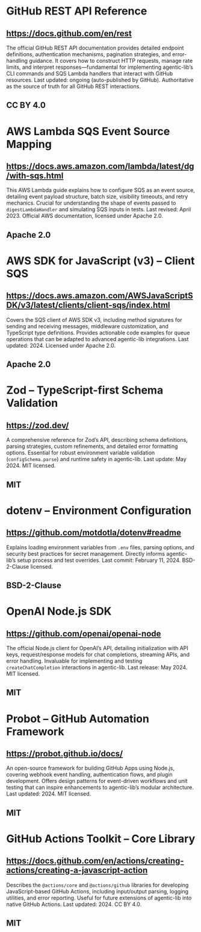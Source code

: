 # GitHub REST API Reference
## https://docs.github.com/en/rest
The official GitHub REST API documentation provides detailed endpoint definitions, authentication mechanisms, pagination strategies, and error-handling guidance. It covers how to construct HTTP requests, manage rate limits, and interpret responses—fundamental for implementing agentic-lib’s CLI commands and SQS Lambda handlers that interact with GitHub resources. Last updated: ongoing (auto-published by GitHub). Authoritative as the source of truth for all GitHub REST interactions.
## CC BY 4.0

# AWS Lambda SQS Event Source Mapping
## https://docs.aws.amazon.com/lambda/latest/dg/with-sqs.html
This AWS Lambda guide explains how to configure SQS as an event source, detailing event payload structure, batch size, visibility timeouts, and retry mechanics. Crucial for understanding the shape of events passed to `digestLambdaHandler` and simulating SQS inputs in tests. Last revised: April 2023. Official AWS documentation, licensed under Apache 2.0.
## Apache 2.0

# AWS SDK for JavaScript (v3) – Client SQS
## https://docs.aws.amazon.com/AWSJavaScriptSDK/v3/latest/clients/client-sqs/index.html
Covers the SQS client of AWS SDK v3, including method signatures for sending and receiving messages, middleware customization, and TypeScript type definitions. Provides actionable code examples for queue operations that can be adapted to advanced agentic-lib integrations. Last updated: 2024. Licensed under Apache 2.0.
## Apache 2.0

# Zod – TypeScript-first Schema Validation
## https://zod.dev/
A comprehensive reference for Zod’s API, describing schema definitions, parsing strategies, custom refinements, and detailed error formatting options. Essential for robust environment variable validation (`configSchema.parse`) and runtime safety in agentic-lib. Last update: May 2024. MIT licensed.
## MIT

# dotenv – Environment Configuration
## https://github.com/motdotla/dotenv#readme
Explains loading environment variables from `.env` files, parsing options, and security best practices for secret management. Directly informs agentic-lib’s setup process and test overrides. Last commit: February 11, 2024. BSD-2-Clause licensed.
## BSD-2-Clause

# OpenAI Node.js SDK
## https://github.com/openai/openai-node
The official Node.js client for OpenAI’s API, detailing initialization with API keys, request/response models for chat completions, streaming APIs, and error handling. Invaluable for implementing and testing `createChatCompletion` interactions in agentic-lib. Last release: May 2024. MIT licensed.
## MIT

# Probot – GitHub Automation Framework
## https://probot.github.io/docs/
An open-source framework for building GitHub Apps using Node.js, covering webhook event handling, authentication flows, and plugin development. Offers design patterns for event-driven workflows and unit testing that can inspire enhancements to agentic-lib’s modular architecture. Last updated: 2024. MIT licensed.
## MIT

# GitHub Actions Toolkit – Core Library
## https://docs.github.com/en/actions/creating-actions/creating-a-javascript-action
Describes the `@actions/core` and `@actions/github` libraries for developing JavaScript-based GitHub Actions, including input/output parsing, logging utilities, and error reporting. Useful for future extensions of agentic-lib into native GitHub Actions. Last updated: 2024. CC BY 4.0.
## MIT